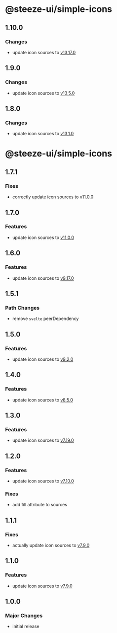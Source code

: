 # @steeze-ui/simple-icons

## 1.10.0

### Changes

- update icon sources to [v13.17.0](https://github.com/simple-icons/simple-icons/releases/tag/13.17.0)

## 1.9.0

### Changes

- update icon sources to [v13.5.0](https://github.com/simple-icons/simple-icons/releases/tag/13.5.0)

## 1.8.0

### Changes

- update icon sources to [v13.1.0](https://github.com/simple-icons/simple-icons/releases/tag/13.1.0)

# @steeze-ui/simple-icons

## 1.7.1

### Fixes

- correctly update icon sources to [v11.0.0](https://github.com/simple-icons/simple-icons/releases/tag/11.0.0)

## 1.7.0

### Features

- update icon sources to [v11.0.0](https://github.com/simple-icons/simple-icons/releases/tag/11.0.0)

## 1.6.0

### Features

- update icon sources to [v9.17.0](https://github.com/simple-icons/simple-icons/releases/tag/9.17.0)

## 1.5.1

### Path Changes

- remove `svelte` peerDependency

## 1.5.0

### Features

- update icon sources to [v9.2.0](https://github.com/simple-icons/simple-icons/releases/tag/9.2.0)

## 1.4.0

### Features

- update icon sources to [v8.5.0](https://github.com/simple-icons/simple-icons/releases/tag/8.5.0)

## 1.3.0

### Features

- update icon sources to [v7.19.0](https://github.com/simple-icons/simple-icons/releases/tag/7.19.0)

## 1.2.0

### Features

- update icon sources to [v7.10.0](https://github.com/simple-icons/simple-icons/releases/tag/7.10.0)

### Fixes

- add fill attribute to sources

## 1.1.1

### Fixes

- actually update icon sources to [v7.9.0](https://github.com/simple-icons/simple-icons/releases/tag/7.9.0)

## 1.1.0

### Features

- update icon sources to [v7.9.0](https://github.com/simple-icons/simple-icons/releases/tag/7.9.0)

## 1.0.0

### Major Changes

- initial release
